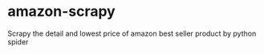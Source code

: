# amazon-scrapy
Scrapy the  detail and lowest price of amazon  best seller product by python spider

